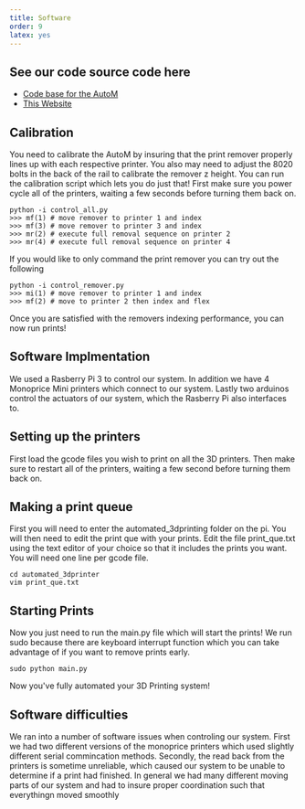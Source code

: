 ```yaml
---
title: Software
order: 9
latex: yes
---
```


## See our code source code here
- [Code base for the AutoM](https://github.com/phil80301/automated_3dprinter)
- [This Website](https://github.com/phil80301/autoM)

## Calibration

You need to calibrate the AutoM by insuring that the print remover properly lines up with each respective printer. You also may need to adjust the 8020 bolts in the back of the rail to calibrate the remover z height. You can run the calibration script which lets you do just that!
First make sure you power cycle all of the printers, waiting a few seconds before turning them back on.
```shell
python -i control_all.py
>>> mf(1) # move remover to printer 1 and index
>>> mf(3) # move remover to printer 3 and index
>>> mr(2) # execute full removal sequence on printer 2
>>> mr(4) # execute full removal sequence on printer 4
```

If you would like to only command the print remover you can try out the following
```shell
python -i control_remover.py
>>> mi(1) # move remover to printer 1 and index
>>> mf(2) # move to printer 2 then index and flex
```

Once you are satisfied with the removers indexing performance, you can now run prints!
## Software Implmentation

We used a Rasberry Pi 3 to control our system.
In addition we have 4 Monoprice Mini printers which connect to our system.
Lastly two arduinos control the actuators of our system, which the Rasberry Pi also interfaces to.

## Setting up the printers
First load the gcode files you wish to print on all the 3D printers.
Then make sure to restart all of the printers, waiting a few second before turning them back on.

## Making a print queue
First you will need to enter the automated_3dprinting folder on the pi. You will then need to edit the print que with your prints. Edit the file print_que.txt using the text editor of your choice so that it includes the prints you want. You will need one line per gcode file.
```shell
cd automated_3dprinter
vim print_que.txt
```

## Starting Prints
Now you just need to run the main.py file which will start the prints!
We run sudo because there are keyboard interrupt function which you can take advantage of if you want to remove prints early.
```shell
sudo python main.py
```
Now you've fully automated your 3D Printing system!

## Software difficulties
We ran into a number of software issues when controling our system. First we had two different versions of the monoprice printers which used slightly different serial commincation methods. Secondly, the read back from the printers is sometime unreliable, which caused our system to be unable to determine if a print had finished. In general we had many different moving parts of our system and had to insure proper coordination such that everythingn moved smoothly
